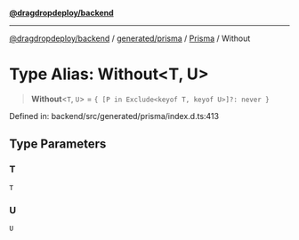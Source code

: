 [**@dragdropdeploy/backend**](../../../../../README.md)

***

[@dragdropdeploy/backend](../../../../../README.md) / [generated/prisma](../../../README.md) / [Prisma](../README.md) / Without

# Type Alias: Without\<T, U\>

> **Without**\<`T`, `U`\> = `{ [P in Exclude<keyof T, keyof U>]?: never }`

Defined in: backend/src/generated/prisma/index.d.ts:413

## Type Parameters

### T

`T`

### U

`U`
